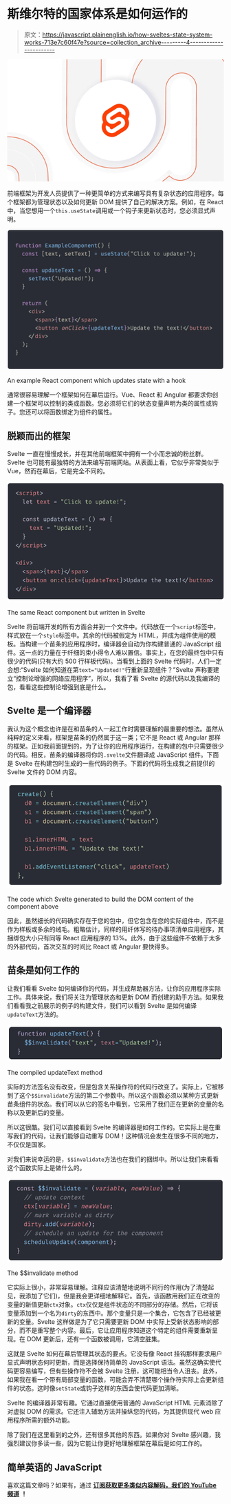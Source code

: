 # 斯维尔特的国家体系是如何运作的

> 原文：<https://javascript.plainenglish.io/how-sveltes-state-system-works-713e7c60f47e?source=collection_archive---------4----------------------->

![](img/d10ae1593429152e36b5b503bf8c121b.png)

前端框架为开发人员提供了一种更简单的方式来编写具有复杂状态的应用程序。每个框架都为管理状态以及如何更新 DOM 提供了自己的解决方案。例如，在 React 中，当您想用一个`this.useState`调用或一个钩子来更新状态时，您必须显式声明。

![](img/07bbbef42207a1d90f3155d2d2c45dbd.png)

An example React component which updates state with a hook

通常很容易理解一个框架如何在幕后运行。Vue、React 和 Angular 都要求你创建一个框架可以控制的类或函数。您必须将它们的状态变量声明为类的属性或钩子。您还可以将函数绑定为组件的属性。

## 脱颖而出的框架

Svelte 一直在慢慢成长，并在其他前端框架中拥有一个小而忠诚的粉丝群。Svelte 也可能有最独特的方法来编写前端网站。从表面上看，它似乎非常类似于 Vue，然而在幕后，它是完全不同的。

![](img/fbd9cfe8948882ebbb5a7541c929ec7e.png)

The same React component but written in Svelte

Svelte 将前端开发的所有方面合并到一个文件中。代码放在一个`script`标签中，样式放在一个`style`标签中。其余的代码被假定为 HTML，并成为组件使用的模板。当构建一个苗条的应用程序时，编译器会自动为你构建普通的 JavaScript 组件。这一点的力量在于纤细的束小得令人难以置信。事实上，在您的最终包中只有很少的代码(只有大约 500 行样板代码)。当看到上面的 Svelte 代码时，人们一定会想:“Svelte 如何知道在第`text="Updated!"`行重新呈现组件？”Svelte 声称要建立“控制论增强的网络应用程序”，所以，我看了看 Svelte 的源代码以及我编译的包，看看这些控制论增强到底是什么。

## Svelte 是一个编译器

我认为这个概念也许是在和苗条的人一起工作时需要理解的最重要的想法。虽然从纯粹的定义来看，框架是苗条的仍然属于这一类；它不是 React 或 Angular 那样的框架。正如我前面提到的，为了让你的应用程序运行，在构建的包中只需要很少的代码。相反，苗条的编译器将你的`.svelte`文件翻译成 JavaScript 组件。下面是 Svelte 在构建包时生成的一些代码的例子。下面的代码将生成我之前提供的 Svelte 文件的 DOM 内容。

![](img/2a43744ae53a0dd43e412a141ebab0d5.png)

The code which Svelte generated to build the DOM content of the component above

因此，虽然细长的代码确实存在于您的包中，但它包含在您的实际组件中，而不是作为样板或多余的绒毛。粗略估计，同样的用纤体写的待办事项清单应用程序，其捆绑包大小只有同等 React 应用程序的 13%。此外，由于这些组件不依赖于太多的外部代码，首次交互的时间比 React 或 Angular 要快得多。

## 苗条是如何工作的

让我们看看 Svelte 如何编译你的代码，并生成帮助器方法，让你的应用程序实际工作。具体来说，我们将关注为管理状态和更新 DOM 而创建的助手方法。如果我们看看我之前展示的例子的构建文件，我们可以看到 Svelte 是如何编译`updateText`方法的。

![](img/e0a424d080d354cc59257f8d903a69b6.png)

The compiled updateText method

实际的方法签名没有改变，但是包含关系操作符的代码行改变了。实际上，它被移到了这个`$$invalidate`方法的第二个参数中。所以这个函数必须以某种方式更新苗条组件的状态。我们可以从它的签名中看到，它采用了我们正在更新的变量的名称以及更新后的变量。

所以这很酷。我们可以直接看到 Svelte 的编译器是如何工作的。它实际上是在重写我们的代码，让我们能够自动重写 DOM！这种情况会发生在很多不同的地方，不仅仅是国家。

对我们来说幸运的是，`$$invalidate`方法也在我们的捆绑中。所以让我们来看看这个函数实际上是做什么的。

![](img/525dc0131a83bf12b3a0fd122d555e2d.png)

The $$invalidate method

它实际上很小，非常容易理解。注释应该清楚地说明不同行的作用(为了清楚起见，我添加了它们)，但是我会更详细地解释它。首先，该函数用我们正在改变的变量的新值更新`ctx`对象。`ctx`仅仅是组件状态的不同部分的存储。然后，它将该变量添加到一个名为`dirty`的东西中。那个变量只是一个集合，它包含了已经被更新的变量。Svelte 这样做是为了它只需要更新 DOM 中实际上受新状态影响的部分，而不是重写整个内容。最后，它让应用程序知道这个特定的组件需要重新呈现。在 DOM 更新后，还有一个函数被调用，它清空脏集。

这就是 Svelte 如何在幕后管理其状态的要点。它没有像 React 挂钩那样要求用户显式声明状态何时更新，而是选择保持简单的 JavaScript 语法。虽然这确实使代码更容易编写，但有些操作符不会被 Svelte 注册，这可能相当令人沮丧。此外，如果我在看一个带有局部变量的函数，可能会弄不清楚哪个操作符实际上会更新组件的状态。这时像`setState`或钩子这样的东西会使代码更加清晰。

Svelte 的编译器非常有趣。它通过直接使用普通的 JavaScript HTML 元素消除了对虚拟 DOM 的需求。它还注入辅助方法并操纵您的代码，为其提供现代 web 应用程序所需的额外功能。

除了我们在这里看到的之外，还有很多其他的东西。如果你对 Svelte 感兴趣，我强烈建议你多读一些，因为它能让你更好地理解框架在幕后是如何工作的。

## 简单英语的 JavaScript

喜欢这篇文章吗？如果有，通过 [**订阅获取更多类似内容解码，我们的 YouTube 频道**](https://www.youtube.com/channel/UCtipWUghju290NWcn8jhyAw) **！**